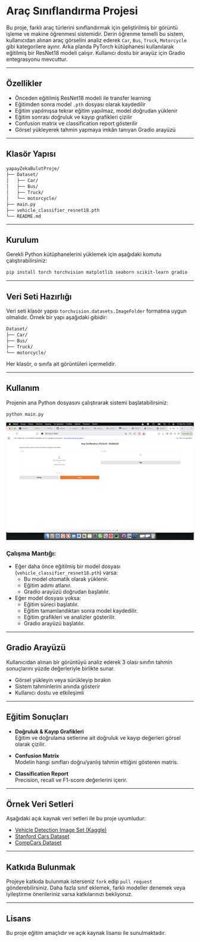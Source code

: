 
# Araç Sınıflandırma Projesi

Bu proje, farklı araç türlerini sınıflandırmak için geliştirilmiş bir görüntü işleme ve makine öğrenmesi sistemidir. Derin öğrenme temelli bu sistem, kullanıcıdan alınan araç görselini analiz ederek `Car`, `Bus`, `Truck`, `Motorcycle` gibi kategorilere ayırır. Arka planda PyTorch kütüphanesi kullanılarak eğitilmiş bir ResNet18 modeli çalışır. Kullanıcı dostu bir arayüz için Gradio entegrasyonu mevcuttur.

---

## Özellikler

- Önceden eğitilmiş ResNet18 modeli ile transfer learning
- Eğitimden sonra model `.pth` dosyası olarak kaydedilir
- Eğitim yapılmışsa tekrar eğitim yapılmaz, model doğrudan yüklenir
- Eğitim sonrası doğruluk ve kayıp grafikleri çizilir
- Confusion matrix ve classification report gösterilir
- Görsel yükleyerek tahmin yapmaya imkân tanıyan Gradio arayüzü

---

## Klasör Yapısı

```
yapayZekaBulutProje/
├── Dataset/
│   ├── Car/
│   ├── Bus/
│   ├── Truck/
│   └── motorcycle/
├── main.py
├── vehicle_classifier_resnet18.pth
└── README.md
```

---

## Kurulum

Gerekli Python kütüphanelerini yüklemek için aşağıdaki komutu çalıştırabilirsiniz:

```bash
pip install torch torchvision matplotlib seaborn scikit-learn gradio
```

---



## Veri Seti Hazırlığı

Veri seti klasör yapısı `torchvision.datasets.ImageFolder` formatına uygun olmalıdır. Örnek bir yapı aşağıdaki gibidir:

```
Dataset/
├── Car/
├── Bus/
├── Truck/
└── motorcycle/
```

Her klasör, o sınıfa ait görüntüleri içermelidir.

---

## Kullanım

Projenin ana Python dosyasını çalıştırarak sistemi başlatabilirsiniz:

```bash
python main.py

```

![Uygulama Ekranı](./arayuz.png)

### Çalışma Mantığı:

- Eğer daha önce eğitilmiş bir model dosyası (`vehicle_classifier_resnet18.pth`) varsa:
  - Bu model otomatik olarak yüklenir.
  - Eğitim adımı atlanır.
  - Gradio arayüzü doğrudan başlatılır.
- Eğer model dosyası yoksa:
  - Eğitim süreci başlatılır.
  - Eğitim tamamlandıktan sonra model kaydedilir.
  - Eğitim grafikleri ve analizler gösterilir.
  - Gradio arayüzü başlatılır.

---

## Gradio Arayüzü

Kullanıcıdan alınan bir görüntüyü analiz ederek 3 olası sınıfın tahmin sonuçlarını yüzde değerleriyle birlikte sunar.

- Görsel yükleyin veya sürükleyip bırakın
- Sistem tahminlerini anında gösterir
- Kullanıcı dostu ve etkileşimli

---

## Eğitim Sonuçları

- **Doğruluk & Kayıp Grafikleri**  
  Eğitim ve doğrulama setlerine ait doğruluk ve kayıp değerleri görsel olarak çizilir.

- **Confusion Matrix**  
  Modelin hangi sınıfları doğru/yanlış tahmin ettiğini gösteren matris.

- **Classification Report**  
  Precision, recall ve F1-score değerlerini içerir.

---

## Örnek Veri Setleri

Aşağıdaki açık kaynak veri setleri ile bu proje uyumludur:

- [Vehicle Detection Image Set (Kaggle)](https://www.kaggle.com/datasets/mohamedhanyyy/vehicle-detection-image-set)
- [Stanford Cars Dataset](https://ai.stanford.edu/~jkrause/cars/car_dataset.html)
- [CompCars Dataset](http://mmlab.ie.cuhk.edu.hk/datasets/comp_cars/)

---

## Katkıda Bulunmak

Projeye katkıda bulunmak isterseniz `fork` edip `pull request` gönderebilirsiniz. Daha fazla sınıf eklemek, farklı modeller denemek veya iyileştirme önerileriniz varsa katkılarınızı bekliyoruz.

---

## Lisans

Bu proje eğitim amaçlıdır ve açık kaynak lisansı ile sunulmaktadır.

